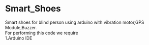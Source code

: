 # Smart_Shoes
Smart shoes for blind person using arduino with vibration motor,GPS Module,Buzzer.                              
For performing this code we require                        
    1.Arduino IDE
    

